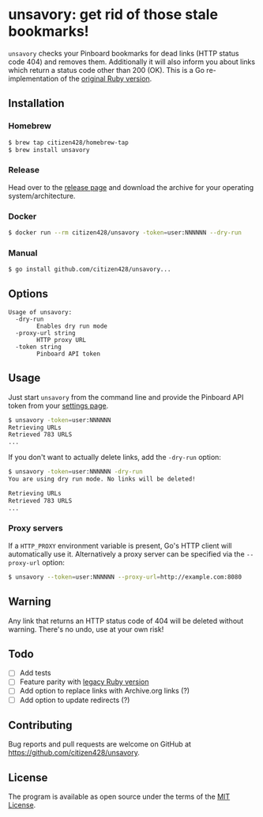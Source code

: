 # unsavory: get rid of those stale bookmarks!

`unsavory` checks your Pinboard bookmarks for dead links (HTTP status code 404) and removes them.
Additionally it will also inform you about links which return a status code other than 200 (OK).
This is a Go re-implementation of the [original Ruby version](https://github.com/citizen428/unsavory-legacy).

## Installation

### Homebrew

```sh
$ brew tap citizen428/homebrew-tap
$ brew install unsavory
```

### Release

Head over to the [release page](https://github.com/citizen428/unsavory/releases) and download the archive for your operating system/architecture.

### Docker

```sh
$ docker run --rm citizen428/unsavory -token=user:NNNNNN --dry-run
```

### Manual

```sh
$ go install github.com/citizen428/unsavory...
```

## Options

```
Usage of unsavory:
  -dry-run
    	Enables dry run mode
  -proxy-url string
    	HTTP proxy URL
  -token string
    	Pinboard API token
```

## Usage

Just start `unsavory` from the command line and provide the Pinboard API token from your [settings page](https://pinboard.in/settings/password).

```sh
$ unsavory -token=user:NNNNNN
Retrieving URLs
Retrieved 783 URLS
...
```

If you don't want to actually delete links, add the `-dry-run` option:

```sh
$ unsavory -token=user:NNNNNN -dry-run
You are using dry run mode. No links will be deleted!

Retrieving URLs
Retrieved 783 URLS
...
```

### Proxy servers

If a `HTTP_PROXY` environment variable is present, Go's HTTP client will automatically use it.
Alternatively a proxy server can be specified via the `--proxy-url` option:

```sh
$ unsavory --token=user:NNNNNN --proxy-url=http://example.com:8080
```

## Warning

Any link that returns an HTTP status code of 404 will be deleted without warning. There's no undo,
use at your own risk!

## Todo

- [ ] Add tests
- [ ] Feature parity with [legacy Ruby version](https://github.com/citizen428/unsavory-legacy)
- [ ] Add option to replace links with Archive.org links (?)
- [ ] Add option to update redirects (?)

## Contributing

Bug reports and pull requests are welcome on GitHub at https://github.com/citizen428/unsavory.

## License

The program is available as open source under the terms of the [MIT License](https://opensource.org/licenses/MIT).
